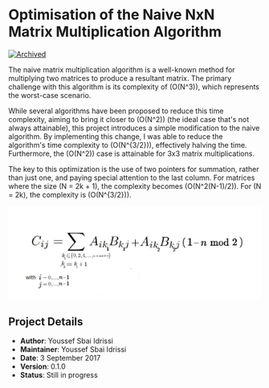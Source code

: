 # Optimisation of the Naive NxN Matrix Multiplication Algorithm
[![Archived](https://img.shields.io/badge/Archived-Yes-red.svg)](https://github.com/yourusername/taquin-game-resolution/archive/master.zip)

The naive matrix multiplication algorithm is a well-known method for multiplying two matrices to produce a resultant matrix. The primary challenge with this algorithm is its complexity of \(O(N^3)\), which represents the worst-case scenario.

While several algorithms have been proposed to reduce this time complexity, aiming to bring it closer to \(O(N^2)\) (the ideal case that's not always attainable), this project introduces a simple modification to the naive algorithm. By implementing this change, I was able to reduce the algorithm's time complexity to \(O(N^{3/2})\), effectively halving the time. Furthermore, the \(O(N^2)\) case is attainable for 3x3 matrix multiplications.

The key to this optimization is the use of two pointers for summation, rather than just one, and paying special attention to the last column. For matrices where the size \(N = 2k + 1\), the complexity becomes \(O(N^2(N-1)/2)\). For \(N = 2k\), the complexity is \(O(N^{3/2})\).

![alt text](https://github.com/sbaiidrissiyoussef/Matrix_Multiplication_Optimized/blob/master/Formula.JPG)

## Project Details

- **Author**: Youssef Sbai Idrissi
- **Maintainer**: Youssef Sbai Idrissi
- **Date**: 3 September 2017
- **Version**: 0.1.0
- **Status**: Still in progress
